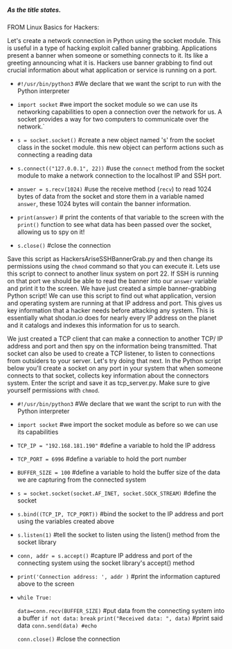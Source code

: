 ##### As the title states.
FROM Linux Basics for Hackers:

Let's create a network connection in Python using the socket module. 
This is useful in a type of hacking exploit called banner grabbing. Applications present a banner when someone or something connects to it. Its like a greeting announcing what it is. Hackers use banner grabbing to find out crucial information about what application or service is running on a port. 

- `#!/usr/bin/python3` #We declare that we want the script to run with the Python interpreter

- `import socket` #we import the socket module so we can use its networking capabilities to open a connection over the network for us. A socket provides a way for two computers to communicate over the network.`
- `s = socket.socket()` #create a new object named 's' from the socket class in the socket module. this new object can perform actions such as connecting a reading data
- `s.connect(("127.0.0.1", 22))` #use the `connect` method from the socket module to make a network connection to the localhost IP and SSH port.
- `answer = s.recv(1024)` #use the receive method (`recv`) to read 1024 bytes of data from the socket and store them in a variable named `answer`, these 1024 bytes will contain the banner information. 
- `print(answer)` # print the contents of that variable to the screen with the `print()` function to see what data has been passed over the socket, allowing us to spy on it!
- `s.close()` #close the connection

Save this script as HackersAriseSSHBannerGrab.py and then change its permissions using the `chmod` command so that you can execute it.
Lets use this script to connect to another linux system on port 22. If SSH is running on that port we should be able to read the banner into our `answer` variable and print it to the screen.
We have just created a simple banner-grabbing Python script! We can use this script to find out what application, version and operating system are running at that IP address and port. This gives us key information that a hacker needs before attacking any system. This is essentially what shodan.io does for nearly every IP address on the planet and it catalogs and indexes this information for us to search.

We just created a TCP client that can make a connection to another TCP/ IP address and port and then spy on the information being transmitted. That socket can also be used to create a TCP listener, to listen to connections from outsiders to your server. Let's try doing that next.
 In the Python script below you'll create a socket on any port in your system that when someone connects to that socket, collects key information about the connectors system.
 Enter the script and save it as tcp_server.py. Make sure to give yourself permissions with `chmod`.
 
 - `#!/usr/bin/python3` #We declare that we want the script to run with the Python interpreter
 
 - `import socket` #we import the socket module as before so we can use its capabilities
 
 - `TCP_IP = "192.168.181.190"` #define a variable to hold the IP address
 - `TCP_PORT = 6996` #define a variable to hold the port number
 - `BUFFER_SIZE = 100` #define a variable to hold the buffer size of the data we are capturing from the connected system
 
 - `s = socket.socket(socket.AF_INET, socket.SOCK_STREAM)` #define the socket
 - `s.bind((TCP_IP, TCP_PORT))` #bind the socket to the IP address and port using the variables created above
 - `s.listen(1)` #tell the socket to listen using the listen() method from the socket library
 
 - `conn, addr = s.accept()` #capture IP address and port of the connecting system using the socket library's accept() method
 - `print('Connection address: ', addr )` #print the information captured above to the screen
 
 - `while True:`
  
     `data=conn.recv(BUFFER_SIZE)` #put data from the connecting system into a buffer
     `if not data:`
       `break`
     `print("Received data: ", data)` #print said data
     `conn.send(data) #echo`
   
   `conn.close()` #close the connection
 
 
 
 
 
 
 
 
 

